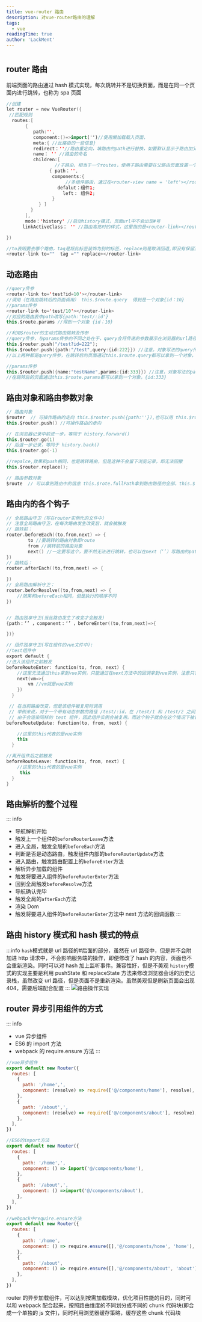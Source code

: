 ```yaml
---
title: vue-router 路由
description: 对vue-router路由的理解
tags:
  - vue
readingTime: true
author: 'LackMent'
---
```


#

## router 路由

前端页面的路由通过 hash 模式实现，每次跳转并不是切换页面，而是在同一个页面内进行跳转，也称为 spa 页面

```kotlin
//创建
let router = new VueRouter({
 //匹配规则
  routes:[
       {
          path:'',
          component:()=>import('')//使用懒加载载入页面，
          meta:{ //此路由的一些信息}
          redirect：''//路由重定向，填路由的path进行替换，如要默认显示子路由加父路由页面的话，这里填完整的路由path（父路由path+子路由path）
          name： '' //路由的命名
          children:[
                  //子路由，相当于一个routes，使用子路由需要在父路由页面放置一个router-view的路由坑
                { path：'',
                 components:{
                      //多组件路由，通过在<router-view name = 'left'></router-view>来渲染不同的组件
                   defalut：组件1;
                     left： 组件2;
                 }
            } ]
         }
       ],
       mode：'history' //启动history模式，页面url中不会出现#号
      linkActiveClass： '' //路由高亮时的样式，这里指的是<router-link></router-link>的样式

})

//to表明要去哪个路由，tag是将此标签装饰为别的标签，replace则是取消回退,即没有保留浏览记录
<router-link to=""  tag ="" replace></router-link>

```

## 动态路由

```kotlin
//query传参
<router-link to='test?id=10'></router-link>
//调用（在路由跳转后的页面调用） this.$route.query  得到是一个对象{id：10}
//params传参
<router-link to='test/10'></router-link>
//对应的路由表中path改写{path:'test/:id'}
this.$route.params //得到一个对象 {id：10}

//利用$router的主动式路由跳转及传参
//query传参，与params传参的不同之处在于，query会将传递的参数展示在浏览器的url路径上，而params不会。相当于query是get请求，而params是post请求
this.$router.push("/test?id=222");
this.$router.push({path:"/test",query:{id:222}}) //注意，对象写法的query传参，必须是path和query的搭配
//以上两种都是query传参，在跳转后的页面通过this.$route.query都可以拿到一个对象，{id:222}

//params传参
this.$router.push({name:"testName",params:{id:333}}) //注意，对象写法的params传参，必须是name和params的搭配
//在跳转后的页面通过this.$route.params都可以拿到一个对象，{id:333}
```

## 路由对象和路由参数对象

```kotlin
// 路由对象
$router  // 可操作路由的走向 this.$router.push({path:''}),也可以用 this.$router.push({name:'',params:{}})进行跳转
this.$router.push() //可操作路由的走向

// 在浏览器记录中前进一步，等同于 history.forward()
this.$router.go(1)
// 后退一步记录，等同于 history.back()
this.$router.go(-1)

//repalce,效果和push相同，也是跳转路由，但是这种不会留下浏览记录，即无法回撤
this.$router.replace();

// 路由参数对象
$route  // 可以拿到路由中的信息 this.$rote.fullPath拿到路由路径的全部，this.$rote.meta拿到路由route的信息
```

## 路由内的各个钩子

```kotlin
// 全局路由守卫（写在router实例化的文件中）
// 注意全局路由守卫，在每次路由发生改变后，就会被触发
// 跳转前：
router.beforeEach((to,from,next) => {
        to //要跳转的路由对象即route
        from //跳转前的路由对象
        next() //一定要写这个，要不然无法进行跳转，也可以在next（‘’）写路由的path来改变路由的跳转，
})
// 跳转后：
router.afterEach((to,from,next) => {

})
// 全局路由解析守卫：
router.beforResolve((to,from,next) => {
    //效果和beforeEach相同，但是执行的顺序不同
})


// 路由独享守卫(当此路由发生了改变才会触发)
{path：‘’ ，component：‘’ ，beforeEnter((to,from,next)=>{

})}

// 组件独享守卫(写在组件的vue文件中):
//test组件中
export default {
//进入该组件之前触发
beforeRouteEnter: function(to, from, next) {
    //这里无法通过this拿到vue实例，只能通过在next方法中的回调拿到vue实例，注意只有这个钩子有回调函数
    next(vm=>{
        vm //vm就是vue实例
    })
  }

 // 在当前路由改变，但是该组件被复用时调用
 // 举例来说，对于一个带有动态参数的路径 /test/:id，在 /test/1 和 /test/2 之间跳转的时候，
 // 由于会渲染同样的 test 组件，因此组件实例会被复用。而这个钩子就会在这个情况下被调用。
beforeRouteUpdate: function(to, from, next) {

    //这里的this代表的是vue实例
    this
  }

//离开组件后之前触发
beforeRouteLeave: function(to, from, next) {
    //这里的this代表的是vue实例
     this
  }
}
```

## 路由解析的整个过程

::: info

- 导航解析开始
- 触发上一个组件的`beforeRouterLeave`方法
- 进入全局，触发全局的`beforeEach`方法
- 判断是否是动态路由，触发组件内部的`beforeRouterUpdate`方法
- 进入路由，触发路由配置上的`beforeEnter`方法
- 解析异步加载的组件
- 触发将要进入组件的`beforeRouterEnter`方法
- 回到全局触发`beforeResolve`方法
- 导航确认完毕
- 触发全局的`afterEach`方法
- 渲染 Dom
- 触发将要进入组件的`beforeRouterEnter`方法中 next 方法的回调函数
:::

## 路由 history 模式和 hash 模式的特点

:::info
`hash`模式就是 url 路径的#后面的部分，虽然在 url 路径中，但是并不会附加进 http 请求中，不会影响服务端的操作，即便修改了 hash 的内容，页面也不会重新渲染。同时可以对 hash 加上监听事件。兼容性好，但是不美观
`history`模式的实现主要是利用 pushState 和 replaceState 方法来修改浏览器会话的历史记录栈，虽然改变 url 路径，但是页面不是重新渲染。虽然美观但是刷新页面会出现 404，需要后端配合配置
:::
![路由操作实现](./images/routerhandle.png)

## router 异步引用组件的方式

::: info

- vue 异步组件
- ES6 的 import 方法
- webpack 的 require.ensure 方法
:::

```javascript
//vue异步组件
export default new Router({
  routes: [
    {
      path: '/home',',
      component: (resolve) => require(['@/components/home'], resolve),
    },
    {
      path: '/about',',
      component: (resolve) => require(['@/components/about'], resolve),
    },
  ],
})

//ES6的import方法
export default new Router({
  routes: [
    {
      path: '/home',',
      component: () => import('@/components/home'),
    },
    {
      path: '/about',',
      component: () =>import('@/components/about'),
    },
  ],
})

//webpack中require.ensure方法
export default new Router({
  routes: [
    {
      path: '/home',
      component: () => require.ensure([],'@/components/home', 'home'), //第三个参数为chunk名
    },
    {
      path: '/about',
      component: () => require.ensure([],'@/components/about', 'about'),
    },
  ],
})

```

router 的异步加载组件，可以达到按需加载模块，优化项目性能的目的，同时可以和 webpack 配合起来，按照路由维度的不同划分成不同的 chunk 代码块(即合成一个单独的 js 文件)，同时利用浏览器缓存策略，缓存这些 chunk 代码块
